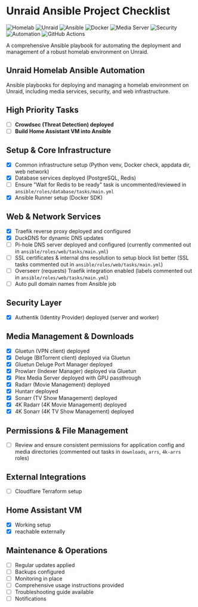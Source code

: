 # Unraid Ansible Project Checklist

![Homelab](https://img.shields.io/badge/Homelab-FF5733?style=for-the-badge&logo=homeassistant&logoColor=white) ![Unraid](https://img.shields.io/badge/Unraid-F05A28?style=for-the-badge&logo=unraid&logoColor=white) ![Ansible](https://img.shields.io/badge/Ansible-EE0000?style=for-the-badge&logo=ansible&logoColor=white) ![Docker](https://img.shields.io/badge/Docker-2496ED?style=for-the-badge&logo=docker&logoColor=white) ![Media Server](https://img.shields.io/badge/Media%20Server-000000?style=for-the-badge&logo=plex&logoColor=white) ![Security](https://img.shields.io/badge/Security-000000?style=for-the-badge&logo=dependabot&logoColor=white) ![Automation](https://img.shields.io/badge/Automation-0078D4?style=for-the-badge&logo=azure-pipelines&logoColor=white) ![GitHub Actions](https://img.shields.io/badge/GitHub%20Actions-2671E5?style=for-the-badge&logo=githubactions&logoColor=white)

A comprehensive Ansible playbook for automating the deployment and management of a robust homelab environment on Unraid.

## Unraid Homelab Ansible Automation

Ansible playbooks for deploying and managing a homelab environment on Unraid, including media services, security, and web infrastructure.

## High Priority Tasks
- [ ] **Crowdsec (Threat Detection) deployed**
- [ ] **Build Home Assistant VM into Ansible**

## Setup & Core Infrastructure
- [x] Common infrastructure setup (Python venv, Docker check, appdata dir, web network)
- [x] Database services deployed (PostgreSQL, Redis)
- [ ] Ensure "Wait for Redis to be ready" task is uncommented/reviewed in `ansible/roles/database/tasks/main.yml`
- [x] Ansible Runner setup (Docker SDK)

## Web & Network Services
- [x] Traefik reverse proxy deployed and configured
- [x] DuckDNS for dynamic DNS updates
- [ ] Pi-hole DNS server deployed and configured (currently commented out in `ansible/roles/web/tasks/main.yml`)
- [ ] SSL certificates & internal dns resolution to setup block list better (SSL tasks commented out in `ansible/roles/web/tasks/main.yml`)
- [ ] Overseerr (requests) Traefik integration enabled (labels commented out in `ansible/roles/web/tasks/main.yml`)
- [ ] Auto pull domain names from Ansible job

## Security Layer
- [x] Authentik (Identity Provider) deployed (server and worker)

## Media Management & Downloads
- [x] Gluetun (VPN client) deployed
- [x] Deluge (BitTorrent client) deployed via Gluetun
- [x] Gluetun Deluge Port Manager deployed
- [x] Prowlarr (Indexer Manager) deployed via Gluetun
- [x] Plex Media Server deployed with GPU passthrough
- [x] Radarr (Movie Management) deployed
- [x] Huntarr deployed
- [x] Sonarr (TV Show Management) deployed
- [x] 4K Radarr (4K Movie Management) deployed
- [x] 4K Sonarr (4K TV Show Management) deployed

## Permissions & File Management
- [ ] Review and ensure consistent permissions for application config and media directories (commented out tasks in `downloads`, `arrs`, `4k-arrs` roles)

## External Integrations
- [ ] Cloudflare Terraform setup

## Home Assistant VM
- [x] Working setup
- [x] reachable externally

## Maintenance & Operations
- [ ] Regular updates applied
- [ ] Backups configured
- [ ] Monitoring in place
- [ ] Comprehensive usage instructions provided
- [ ] Troubleshooting guide available
- [ ] Notifications
